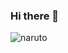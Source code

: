 ### Hi there 👋
![naruto](https://www.vhv.rs/dpng/d/309-3092052_sage-mode-naruto-uzumaki-hd-png-download.png?raw=true "Title")
